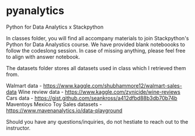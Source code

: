 # pyanalytics
Python for Data Analytics x Stackpython

In classes folder, you will find all accompany materials to join Stackpython's Python for Data Analystics course.
We have provided blank noteboooks to follow the codeslong session. In case of missing anything, please feel free to align with answer notebook.

The datasets folder stores all datasets used in class which I retrieved them from. 

Walmart data - https://www.kaggle.com/shubhammore12/walmart-sales-data
Wine review data - https://www.kaggle.com/zynicide/wine-reviews
Cars data - https://gist.github.com/seankross/a412dfbd88b3db70b74b
Maventoys  Mexico Toy Sales datasets - https://www.mavenanalytics.io/data-playground

Should you have any questions/inquiries, do not hestiate to reach out to the instructor. 
